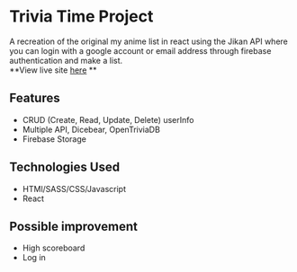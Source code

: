 # Trivia Time Project
A recreation of the original my anime list in react using the Jikan API where you can login with a google account or email address through firebase authentication and make a list. <br>
**View live site [here](https://meeseeks-trivia.netlify.app/) **


## Features
- CRUD (Create, Read, Update, Delete) userInfo
- Multiple API, Dicebear, OpenTriviaDB
- Firebase Storage

## Technologies Used
- HTMl/SASS/CSS/Javascript
- React


## Possible improvement
- High scoreboard
- Log in
